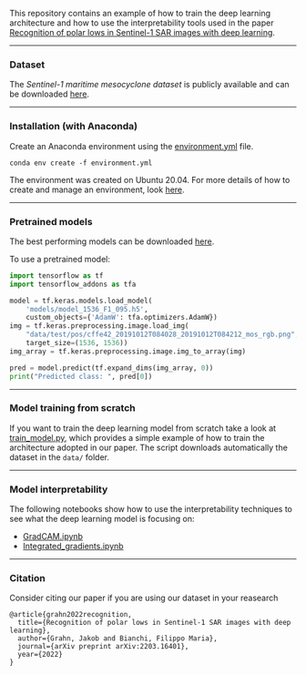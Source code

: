 This repository contains an example of how to train the deep learning architecture and how to use the interpretability tools used in the paper [Recognition of polar lows in Sentinel-1 SAR images with deep learning](https://arxiv.org/abs/2203.16401).

----
### Dataset

The *Sentinel-1 maritime mesocyclone dataset* is publicly available and can be downloaded [here](https://dataverse.no/dataset.xhtml?persistentId=doi:10.18710/FV5T9U&version=1.0).


----
### Installation (with Anaconda)

Create an Anaconda environment using the [environment.yml](https://docs.conda.io/projects/conda/en/latest/user-guide/tasks/manage-environments.html#creating-an-environment-from-an-environment-yml-file) file.

```
conda env create -f environment.yml
```

The environment was created on Ubuntu 20.04.
For more details of how to create and manage an environment, look [here](https://docs.conda.io/projects/conda/en/latest/user-guide/tasks/manage-environments.html#creating-an-environment-from-an-environment-yml-file).

----
### Pretrained models

The best performing models can be downloaded [here](https://drive.google.com/drive/folders/1qwFv4qwEfRYj5IEO-vYJwlaqwMFaut_v?usp=sharing).

To use a pretrained model:
```python
import tensorflow as tf
import tensorflow_addons as tfa

model = tf.keras.models.load_model(
    'models/model_1536_F1_095.h5', 
    custom_objects={'AdamW': tfa.optimizers.AdamW})
img = tf.keras.preprocessing.image.load_img(
    "data/test/pos/cffe42_20191012T084028_20191012T084212_mos_rgb.png", 
    target_size=(1536, 1536))
img_array = tf.keras.preprocessing.image.img_to_array(img)

pred = model.predict(tf.expand_dims(img_array, 0))
print("Predicted class: ", pred[0])
```

----
### Model training from scratch
If you want to train the deep learning model from scratch take a look at [train_model.py](https://github.com/FilippoMB/Recognition-of-polar-lows-in-Sentinel-1-SAR-images-with-deep-learning/blob/main/train_model.py), which provides a simple example of how to train the architecture adopted in our paper. The script downloads automatically the dataset in the ```data/``` folder.

----
### Model interpretability

The following notebooks show how to use the interpretability techniques to see what the deep learning model is focusing on:
- [GradCAM.ipynb](https://github.com/FilippoMB/Recognition-of-polar-lows-in-Sentinel-1-SAR-images-with-deep-learning/blob/main/GradCAM.ipynb)
- [Integrated_gradients.ipynb](https://github.com/FilippoMB/Recognition-of-polar-lows-in-Sentinel-1-SAR-images-with-deep-learning/blob/main/Integrated_gradients.ipynb)

----
### Citation
Consider citing our paper if you are using our dataset in your reasearch

    @article{grahn2022recognition,
      title={Recognition of polar lows in Sentinel-1 SAR images with deep learning},
      author={Grahn, Jakob and Bianchi, Filippo Maria},
      journal={arXiv preprint arXiv:2203.16401},
      year={2022}
    }

